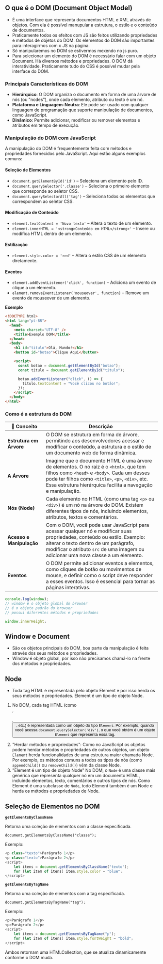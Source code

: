 ## O que é o DOM (Document Object Model)

- É uma interface que representa documentos HTML e XML através de objetos. Com ela é possível manupular a estrutura, o estilo e o conteúdo de documentos.
- Praticamente todos os efeitos com JS são feitos utilizando propriedades e métodos de objetos do DOM. Os elementos do DOM são importantes para interagirmos com o JS na página.
- Só manipularemos no DOM se estivermos mexendo no js puro.
- Para selecionar um elemento do DOM é necessário falar com um objeto Document. Há diversos métodos e propriedades. O DOM dá interatividade. Praticamente tudo do CSS é possível mudar pela interface do DOM.

### Principais Características do DOM

- **Hierárquico**: O DOM organiza o documento em forma de uma árvore de nós (ou "nodes"), onde cada elemento, atributo ou texto é um nó.
- **Plataforma e Linguagem-Neutra**: Ele pode ser usado com qualquer linguagem de programação que suporte manipulação de documentos, como JavaScript.
- **Dinâmico**: Permite adicionar, modificar ou remover elementos e atributos em tempo de execução.

### Manipulação do DOM com JavaScript

A manipulação do DOM é frequentemente feita com métodos e propriedades fornecidos pelo JavaScript. Aqui estão alguns exemplos comuns:

#### Seleção de Elementos

- `document.getElementById('id')` – Seleciona um elemento pelo ID.
- `document.querySelector('.classe')` – Seleciona o primeiro elemento que corresponde ao seletor CSS.
- `document.querySelectorAll('tag')` – Seleciona todos os elementos que correspondem ao seletor CSS.

#### Modificação de Conteúdo

- `element.textContent = 'Novo texto'` – Altera o texto de um elemento.
- `element.innerHTML = '<strong>Conteúdo em HTML</strong>'` – Insere ou modifica HTML dentro de um elemento.

#### Estilização

- `element.style.color = 'red'` – Altera o estilo CSS de um elemento diretamente.

#### Eventos

- `element.addEventListener('click', function)` – Adiciona um evento de clique a um elemento.
- `element.removeEventListener('mouseover', function)` – Remove um evento de mouseover de um elemento.

**Exemplo**

```html
<!DOCTYPE html>
<html lang="pt-BR">
  <head>
    <meta charset="UTF-8" />
    <title>Exemplo DOM</title>
  </head>
  <body>
    <h1 id="titulo">Olá, Mundo!</h1>
    <button id="botao">Clique Aqui</button>

    <script>
      const botao = document.getElementById("botao");
      const titulo = document.getElementById("titulo");

      botao.addEventListener("click", () => {
        titulo.textContent = "Você clicou no botão!";
      });
    </script>
  </body>
</html>
```

### Como é a estrutura do DOM

| 🌳 Conceito              | Descrição                                                                                                                                                                                                                                                   |
| ------------------------ | ----------------------------------------------------------------------------------------------------------------------------------------------------------------------------------------------------------------------------------------------------------- |
| **Estrutura em Árvore**  | O DOM se estrutura em forma de árvore, permitindo aos desenvolvedores acessar e modificar o conteúdo, a estrutura e o estilo de um documento web de forma dinâmica.                                                                                         |
| **A Árvore**             | Imagine que o documento HTML é uma árvore de elementos. O nó raiz é o `<html>`, que tem filhos como `<head>` e `<body>`. Cada um desses pode ter filhos como `<title>`, `<p>`, `<div>`, etc. Essa estrutura hierárquica facilita a navegação e manipulação. |
| **Nós (Node)**           | Cada elemento no HTML (como uma tag `<p>` ou `<div>`) é um nó na árvore do DOM. Existem diferentes tipos de nós, incluindo elementos, atributos, textos e comentários.                                                                                      |
| **Acesso e Manipulação** | Com o DOM, você pode usar JavaScript para acessar qualquer nó e modificar suas propriedades, conteúdo ou estilo. Exemplo: alterar o texto dentro de um parágrafo, modificar o atributo `src` de uma imagem ou adicionar uma nova classe a um elemento.      |
| **Eventos**              | O DOM permite adicionar eventos a elementos, como cliques de botão ou movimentos de mouse, e definir como o script deve responder a esses eventos. Isso é essencial para tornar as páginas interativas.                                                     |

```javascript
console.log(window);
// window é o objeto global do browser
// é o objeto padrão do browser
// possui diferentes métodos e propriedades

window.innerHeight;
```

## Window e Document

- São os objetos principais do DOM, boa parte da manipulação é feita através dos seus métodos e propriedades.
- Window é objeto global, por isso não precisamos chamá-lo na frente dos métodos e propriedades.

## Node

- Toda tag HTML é representada pelo objeto Element e por isso herda os seus métodos e propriedades. Element é um tipo de objeto Node.

1.  No DOM, cada tag HTML (como <div>, <p>, <button>, etc.) é representada como um objeto do tipo `Element`. Por exemplo, quando você acessa `document.querySelector('div')`, o que você obtém é um objeto `Element` que representa essa tag.
2.  "Herdar métodos e propriedades":
    Como no JavaScript os objetos podem herdar métodos e propriedades de outros objetos, um objeto `Element` herda funcionalidades de uma estrutura maior chamada Node. Por exemplo, os métodos comuns a todos os tipos de nós (como `appendChild()` ou `removeChild()`) vêm da classe Node.
3.  "Element é um tipo de objeto Node"
    No DOM, o `Node` é uma classe mais genérica que representa qualquer nó em um documento HTML, incluindo elementos, texto, comentários e outros tipos de nós. Como Element é uma subclasse de `Node`, todo Element também é um Node e herda os métodos e propriedades de Node.

## Seleção de Elementos no DOM

**`getElementsByClassName`**

Retorna uma coleção de elementos com a classe especificada.

`document.getElementsByClassName("classe");`

Exemplo:

```javascript
<p class="texto">Parágrafo 1</p>
<p class="texto">Parágrafo 2</p>
<script>
    let itens = document.getElementsByClassName("texto");
    for (let item of itens) item.style.color = "blue";
</script>
```

**`getElementsByTagName`**

Retorna uma coleção de elementos com a tag especificada.

`document.getElementsByTagName("tag");`

Exemplo:

```javascript
<p>Parágrafo 1</p>
<p>Parágrafo 2</p>
<script>
    let itens = document.getElementsByTagName("p");
    for (let item of itens) item.style.fontWeight = "bold";
</script>
```

Ambos retornam uma HTMLCollection, que se atualiza dinamicamente conforme o DOM muda.
